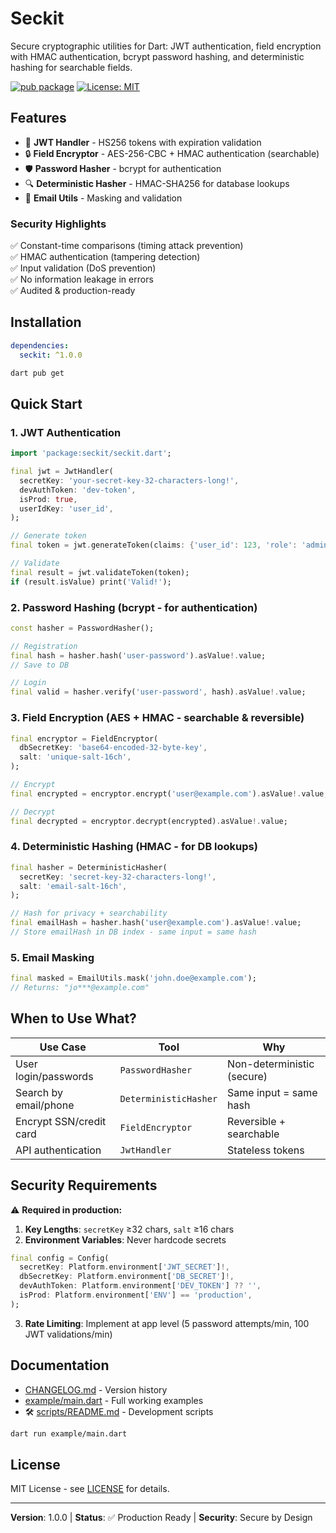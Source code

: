 # Seckit

Secure cryptographic utilities for Dart: JWT authentication, field encryption with HMAC authentication, bcrypt password hashing, and deterministic hashing for searchable fields.

[![pub package](https://img.shields.io/pub/v/seckit.svg)](https://pub.dev/packages/seckit)
[![License: MIT](https://img.shields.io/badge/License-MIT-blue.svg)](https://opensource.org/licenses/MIT)

## Features

- 🔐 **JWT Handler** - HS256 tokens with expiration validation
- 🔒 **Field Encryptor** - AES-256-CBC + HMAC authentication (searchable)
- 🛡️ **Password Hasher** - bcrypt for authentication
- 🔍 **Deterministic Hasher** - HMAC-SHA256 for database lookups
- 📧 **Email Utils** - Masking and validation

### Security Highlights

✅ Constant-time comparisons (timing attack prevention)  
✅ HMAC authentication (tampering detection)  
✅ Input validation (DoS prevention)  
✅ No information leakage in errors  
✅ Audited & production-ready

## Installation

```yaml
dependencies:
  seckit: ^1.0.0
```

```bash
dart pub get
```

## Quick Start

### 1. JWT Authentication

```dart
import 'package:seckit/seckit.dart';

final jwt = JwtHandler(
  secretKey: 'your-secret-key-32-characters-long!',
  devAuthToken: 'dev-token',
  isProd: true,
  userIdKey: 'user_id',
);

// Generate token
final token = jwt.generateToken(claims: {'user_id': 123, 'role': 'admin'});

// Validate
final result = jwt.validateToken(token);
if (result.isValue) print('Valid!');
```

### 2. Password Hashing (bcrypt - for authentication)

```dart
const hasher = PasswordHasher();

// Registration
final hash = hasher.hash('user-password').asValue!.value;
// Save to DB

// Login
final valid = hasher.verify('user-password', hash).asValue!.value;
```

### 3. Field Encryption (AES + HMAC - searchable & reversible)

```dart
final encryptor = FieldEncryptor(
  dbSecretKey: 'base64-encoded-32-byte-key',
  salt: 'unique-salt-16ch',
);

// Encrypt
final encrypted = encryptor.encrypt('user@example.com').asValue!.value;

// Decrypt
final decrypted = encryptor.decrypt(encrypted).asValue!.value;
```

### 4. Deterministic Hashing (HMAC - for DB lookups)

```dart
final hasher = DeterministicHasher(
  secretKey: 'secret-key-32-characters-long!',
  salt: 'email-salt-16ch',
);

// Hash for privacy + searchability
final emailHash = hasher.hash('user@example.com').asValue!.value;
// Store emailHash in DB index - same input = same hash
```

### 5. Email Masking

```dart
final masked = EmailUtils.mask('john.doe@example.com');
// Returns: "jo***@example.com"
```

## When to Use What?

| Use Case                | Tool                  | Why                        |
| ----------------------- | --------------------- | -------------------------- |
| User login/passwords    | `PasswordHasher`      | Non-deterministic (secure) |
| Search by email/phone   | `DeterministicHasher` | Same input = same hash     |
| Encrypt SSN/credit card | `FieldEncryptor`      | Reversible + searchable    |
| API authentication      | `JwtHandler`          | Stateless tokens           |

## Security Requirements

⚠️ **Required in production:**

1. **Key Lengths**: `secretKey` ≥32 chars, `salt` ≥16 chars
2. **Environment Variables**: Never hardcode secrets

```dart
final config = Config(
  secretKey: Platform.environment['JWT_SECRET']!,
  dbSecretKey: Platform.environment['DB_SECRET']!,
  devAuthToken: Platform.environment['DEV_TOKEN'] ?? '',
  isProd: Platform.environment['ENV'] == 'production',
);
```

3. **Rate Limiting**: Implement at app level (5 password attempts/min, 100 JWT validations/min)

## Documentation

-  [CHANGELOG.md](CHANGELOG.md) - Version history
-  [example/main.dart](example/main.dart) - Full working examples
- 🛠️ [scripts/README.md](scripts/README.md) - Development scripts

```bash
dart run example/main.dart
```

## License

MIT License - see [LICENSE](LICENSE) for details.

---

**Version**: 1.0.0 | **Status**: ✅ Production Ready | **Security**: Secure by Design
